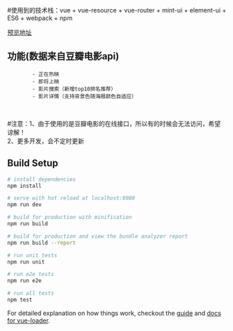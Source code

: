 #使用到的技术栈：vue + vue-resource + vue-router + mint-ui + element-ui + ES6 + webpack + npm

[预览地址](https://lxy0611.github.io/orangeFilm_demo/)

## 功能(数据来自豆瓣电影api)
            - 正在热映
            - 即将上映
            - 影片搜索（新增top10排名推荐）
            - 影片详情（支持背景色随海报颜色自适应）
            

#注意：1、由于使用的是豆瓣电影的在线接口，所以有的时候会无法访问，希望谅解！
      
       2、更多开发，会不定时更新

## Build Setup

``` bash
# install dependencies
npm install

# serve with hot reload at localhost:8080
npm run dev

# build for production with minification
npm run build

# build for production and view the bundle analyzer report
npm run build --report

# run unit tests
npm run unit

# run e2e tests
npm run e2e

# run all tests
npm test
```

For detailed explanation on how things work, checkout the [guide](http://vuejs-templates.github.io/webpack/) and [docs for vue-loader](http://vuejs.github.io/vue-loader).
